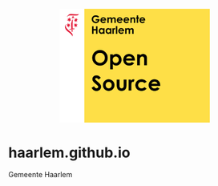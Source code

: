<p align="center">
  <img width="300" src="assets/haarlem-open-source-logo.svg">
</p>

# haarlem.github.io

Gemeente Haarlem
